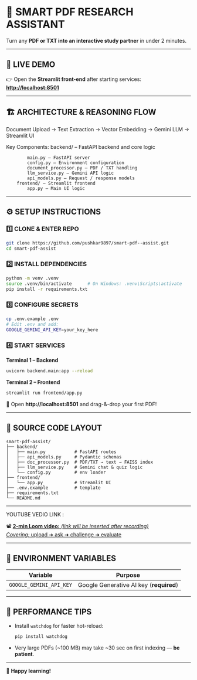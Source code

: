 # 🧠 SMART PDF RESEARCH ASSISTANT

Turn any **PDF or TXT into an interactive study partner** in under 2 minutes.

---

## 🚀 LIVE DEMO

👉 Open the **Streamlit front-end** after starting services:  
**[http://localhost:8501](http://localhost:8501)**

---

## 🏗️ ARCHITECTURE & REASONING FLOW

Document Upload → Text Extraction → Vector Embedding → Gemini LLM → Streamlit UI

Key Components:
        backend/ – FastAPI backend and core logic
        
            main.py – FastAPI server
            config.py – Environment configuration
            document_processor.py – PDF / TXT handling
            llm_service.py – Gemini API logic
            api_models.py – Request / response models
        frontend/ – Streamlit frontend
            app.py – Main UI logic
---

## ⚙️ SETUP INSTRUCTIONS

### 1️⃣ CLONE & ENTER REPO
```bash
git clone https://github.com/pushkar9897/smart-pdf--assist.git
cd smart-pdf-assist
```

### 2️⃣ INSTALL DEPENDENCIES
```bash
python -m venv .venv
source .venv/bin/activate      # On Windows: .venv\Scripts\activate
pip install -r requirements.txt
```

### 3️⃣ CONFIGURE SECRETS
```bash
cp .env.example .env
# Edit .env and add:
GOOGLE_GEMINI_API_KEY=your_key_here
```

### 4️⃣ START SERVICES

**Terminal 1 – Backend**
```bash
uvicorn backend.main:app --reload
```

**Terminal 2 – Frontend**
```bash
streamlit run frontend/app.py
```

🔗 Open **http://localhost:8501** and drag-&-drop your first PDF!

---

## 📁 SOURCE CODE LAYOUT

```
smart-pdf-assist/
├── backend/
│   ├── main.py           # FastAPI routes
│   ├── api_models.py     # Pydantic schemas
│   ├── doc_processor.py  # PDF/TXT → text → FAISS index
│   ├── llm_service.py    # Gemini chat & quiz logic
│   └── config.py         # env loader
├── frontend/
│   └── app.py            # Streamlit UI
├── .env.example          # template
├── requirements.txt
└── README.md
```

---

YOUTUBE VEDIO LINK :

📽️ [**2-min Loom video:** _(link will be inserted after recording)_  
_Covering:_ upload ➜ ask ➜ challenge ➜ evaluate](https://youtu.be/atp32C8qG8A)

---

## 📝 ENVIRONMENT VARIABLES

| Variable               | Purpose                                    |
|------------------------|--------------------------------------------|
| `GOOGLE_GEMINI_API_KEY` | Google Generative AI key (**required**)   |

---

## 🔧 PERFORMANCE TIPS

- Install `watchdog` for faster hot-reload:
  ```bash
  pip install watchdog
  ```

- Very large PDFs (~100 MB) may take ~30 sec on first indexing — **be patient**.

---

🎉 **Happy learning!**

